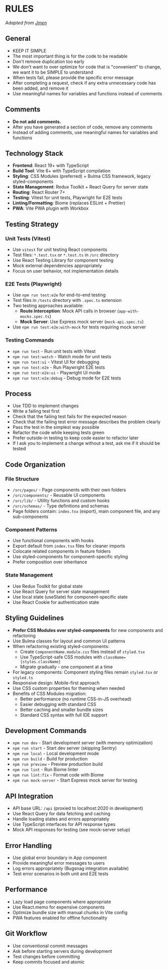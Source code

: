 # RULES

_Adapted from [Jmen](https://github.com/Jmen)_

## General

- KEEP IT SIMPLE
- The most important thing is for the code to be readable
- Don't remove duplication too early
- We don't want to over optimize for code that is "convenient" to change, we want it to be SIMPLE to understand
- When tests fail, please provide the specific error message
- After completing a request, check if any extra unnecessary code has been added, and remove it
- Use meaningful names for variables and functions instead of comments

## Comments

- **Do not add comments.**
- After you have generated a section of code, remove any comments
- Instead of adding comments, use meaningful names for variables and functions

## Technology Stack

- **Frontend**: React 19+ with TypeScript
- **Build Tool**: Vite 6+ with TypeScript compilation
- **Styling**: CSS Modules (preferred) + Bulma CSS framework, legacy styled-components
- **State Management**: Redux Toolkit + React Query for server state
- **Routing**: React Router 7+
- **Testing**: Vitest for unit tests, Playwright for E2E tests
- **Linting/Formatting**: Biome (replaces ESLint + Prettier)
- **PWA**: Vite PWA plugin with Workbox

## Testing Strategy

### Unit Tests (Vitest)

- Use `vitest` for unit testing React components
- Test files: `*.test.tsx` or `*.test.ts` in `/src` directory
- Use React Testing Library for component testing
- Mock external dependencies appropriately
- Focus on user behavior, not implementation details

### E2E Tests (Playwright)

- Use `npm run test:e2e` for end-to-end testing
- Test files in `/tests` directory with `.spec.ts` extension
- Two testing approaches available:
  - **Route Interception**: Mock API calls in browser (`app-with-mocks.spec.ts`)
  - **Mock Server**: Use Express mock server (`mock-api.spec.ts`)
- Use `npm run test:e2e:with-mock` for tests requiring mock server

### Testing Commands

- `npm run test` - Run unit tests with Vitest
- `npm run test:watch` - Watch mode for unit tests
- `npm run test:ui` - Vitest UI for debugging
- `npm run test:e2e` - Run Playwright E2E tests
- `npm run test:e2e:ui` - Playwright UI mode
- `npm run test:e2e:debug` - Debug mode for E2E tests

## Process

- Use TDD to implement changes
- Write a failing test first
- Check that the failing test fails for the expected reason
- Check that the failing test error message describes the problem clearly
- Pass the test in the simplest way possible
- Refactor the code while keeping tests green
- Prefer outside-in testing to keep code easier to refactor later
- If I ask you to implement a change without a test, ask me if it should be tested

## Code Organization

### File Structure

- `/src/pages/` - Page components with their own folders
- `/src/components/` - Reusable UI components
- `/src/lib/` - Utility functions and custom hooks
- `/src/schemas/` - Type definitions and schemas
- Page folders contain: `index.tsx` (export), main component file, and any sub-components

### Component Patterns

- Use functional components with hooks
- Export default from `index.tsx` files for cleaner imports
- Colocate related components in feature folders
- Use styled-components for component-specific styling
- Prefer composition over inheritance

### State Management

- Use Redux Toolkit for global state
- Use React Query for server state management
- Use local state (useState) for component-specific state
- Use React Cookie for authentication state

## Styling Guidelines

- **Prefer CSS Modules over styled-components** for new components and refactoring
- Use Bulma classes for layout and common UI patterns
- When refactoring existing styled-components:
  - Create `ComponentName.module.css` files instead of `styled.tsx`
  - Use TypeScript-safe CSS modules with `className={styles.className}`
  - Migrate gradually - one component at a time
- For legacy components: Component styling files remain `styled.tsx` or `styled.ts`
- Responsive design: Mobile-first approach
- Use CSS custom properties for theming when needed
- Benefits of CSS Modules migration:
  - Better performance (no runtime CSS-in-JS overhead)
  - Easier debugging with standard CSS
  - Better caching and smaller bundle sizes
  - Standard CSS syntax with full IDE support

## Development Commands

- `npm run dev` - Start development server (with memory optimization)
- `npm run start` - Start dev server (skipping Sentry)
- `npm run local` - Local development mode
- `npm run build` - Build for production
- `npm run preview` - Preview production build
- `npm run lint` - Run Biome linter
- `npm run lint:fix` - Format code with Biome
- `npm run mock-server` - Start Express mock server for testing

## API Integration

- API base URL: `/api` (proxied to localhost:2020 in development)
- Use React Query for data fetching and caching
- Handle loading states and errors appropriately
- Use TypeScript interfaces for API response types
- Mock API responses for testing (see mock-server setup)

## Error Handling

- Use global error boundary in App component
- Provide meaningful error messages to users
- Log errors appropriately (Bugsnag integration available)
- Test error scenarios in both unit and E2E tests

## Performance

- Lazy load page components where appropriate
- Use React.memo for expensive components
- Optimize bundle size with manual chunks in Vite config
- PWA features enabled for offline functionality

## Git Workflow

- Use conventional commit messages
- Ask before starting servers during development
- Test changes before committing
- Keep commits focused and atomic
